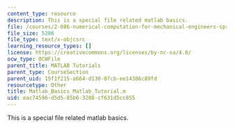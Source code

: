 ```yaml
---
content_type: resource
description: This is a special file related matlab basics.
file: /courses/2-086-numerical-computation-for-mechanical-engineers-spring-2013/eac74596d5d585b63208cf631d5cc855_Matlab_Basics_Matlab_Tutorial.m
file_size: 5286
file_type: text/x-objcsrc
learning_resource_types: []
license: https://creativecommons.org/licenses/by-nc-sa/4.0/
ocw_type: OCWFile
parent_title: MATLAB Tutorials
parent_type: CourseSection
parent_uid: 15f1f215-a664-d130-07cb-ee14386c89fd
resourcetype: Other
title: Matlab_Basics_Matlab_Tutorial.m
uid: eac74596-d5d5-85b6-3208-cf631d5cc855
---
```

This is a special file related matlab basics.